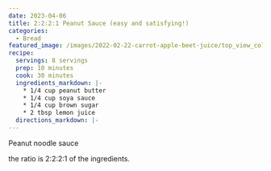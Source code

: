 ```yaml
---
date: 2023-04-06
title: 2:2:2:1 Peanut Sauce (easy and satisfying!)
categories:
  - Bread
featured_image: /images/2022-02-22-carrot-apple-beet-juice/top_view_colourful.jpeg
recipe:
  servings: 8 servings
  prep: 10 minutes
  cook: 30 minutes
  ingredients_markdown: |-
    * 1/4 cup peanut butter
    * 1/4 cup soya sauce
    * 1/4 cup brown sugar
    * 2 tbsp lemon juice
  directions_markdown: |-
---
```


Peanut noodle sauce

the ratio is 2:2:2:1 of the ingredients.
<!-- TO DO: add YT link -->